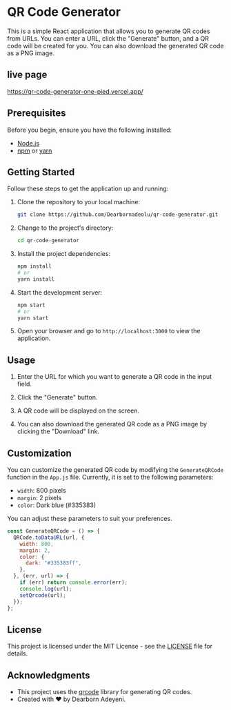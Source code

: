 # QR Code Generator

This is a simple React application that allows you to generate QR codes from URLs. You can enter a URL, click the "Generate" button, and a QR code will be created for you. You can also download the generated QR code as a PNG image.

## live page
https://qr-code-generator-one-pied.vercel.app/

## Prerequisites

Before you begin, ensure you have the following installed:

- [Node.js](https://nodejs.org/)
- [npm](https://www.npmjs.com/) or [yarn](https://yarnpkg.com/)

## Getting Started

Follow these steps to get the application up and running:

1. Clone the repository to your local machine:

   ```bash
   git clone https://github.com/Dearbornadeolu/qr-code-generator.git
   ```

2. Change to the project's directory:

   ```bash
   cd qr-code-generator
   ```

3. Install the project dependencies:

   ```bash
   npm install
   # or
   yarn install
   ```

4. Start the development server:

   ```bash
   npm start
   # or
   yarn start
   ```

5. Open your browser and go to `http://localhost:3000` to view the application.

## Usage

1. Enter the URL for which you want to generate a QR code in the input field.

2. Click the "Generate" button.

3. A QR code will be displayed on the screen.

4. You can also download the generated QR code as a PNG image by clicking the "Download" link.

## Customization

You can customize the generated QR code by modifying the `GenerateQRCode` function in the `App.js` file. Currently, it is set to the following parameters:

- `width`: 800 pixels
- `margin`: 2 pixels
- `color`: Dark blue (#335383)

You can adjust these parameters to suit your preferences.

```javascript
const GenerateQRCode = () => {
  QRCode.toDataURL(url, {
    width: 800,
    margin: 2,
    color: {
      dark: "#335383ff",
    },
  }, (err, url) => {
    if (err) return console.error(err);
    console.log(url);
    setQrcode(url);
  });
};
```

## License

This project is licensed under the MIT License - see the [LICENSE](LICENSE) file for details.

## Acknowledgments

- This project uses the [qrcode](https://www.npmjs.com/package/qrcode) library for generating QR codes.
- Created with ❤️ by Dearborn Adeyeni.
